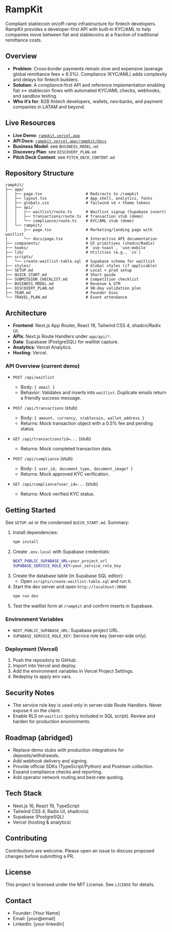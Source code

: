 # RampKit

Compliant stablecoin on/off-ramp infrastructure for fintech developers. RampKit provides a developer-first API with built‑in KYC/AML to help companies move between fiat and stablecoins at a fraction of traditional remittance costs.

## Overview

- **Problem**: Cross‑border payments remain slow and expensive (average global remittance fees ≈ 6.5%). Compliance (KYC/AML) adds complexity and delays for fintech builders.
- **Solution**: A compliance‑first API and reference implementation enabling fiat ↔ stablecoin flows with automated KYC/AML checks, webhooks, and sandbox testing.
- **Who it’s for**: B2B fintech developers, wallets, neo‑banks, and payment companies in LATAM and beyond.

## Live Resources

- **Live Demo**: [`rampkit.vercel.app`](https://rampkit.vercel.app)
- **API Docs**: [`rampkit.vercel.app/rampkit/docs`](https://rampkit.vercel.app/rampkit/docs)
- **Business Model**: see `BUSINESS_MODEL.md`
- **Discovery Plan**: see `DISCOVERY_PLAN.md`
- **Pitch Deck Content**: see `PITCH_DECK_CONTENT.md`

## Repository Structure

```
rampkit/
├── app/
│   ├── page.tsx                   # Redirects to /rampkit
│   ├── layout.tsx                 # App shell, analytics, fonts
│   ├── globals.css                # Tailwind v4 + theme tokens
│   ├── api/
│   │   ├── waitlist/route.ts      # Waitlist signup (Supabase insert)
│   │   ├── transactions/route.ts  # Transaction stub (demo)
│   │   └── compliance/route.ts    # KYC/AML stub (demo)
│   └── rampkit/
│       ├── page.tsx               # Marketing/landing page with waitlist
│       └── docs/page.tsx          # Interactive API documentation
├── components/                    # UI primitives (shadcn/Radix)
├── hooks/                         # `use-toast`, `use-mobile`
├── lib/                           # Utilities (e.g., `cn`)
├── scripts/
│   └── create-waitlist-table.sql  # Supabase schema for waitlist
├── styles/                        # Global styles (if applicable)
├── SETUP.md                       # Local + prod setup
├── QUICK_START.md                 # Short guide
├── SUBMISSION_CHECKLIST.md        # Competition checklist
├── BUSINESS_MODEL.md              # Revenue & GTM
├── DISCOVERY_PLAN.md              # 90‑day validation plan
├── TEAM.md                        # Founder bios
└── TRAVEL_PLAN.md                 # Event attendance
```

## Architecture

- **Frontend**: Next.js App Router, React 19, Tailwind CSS 4, shadcn/Radix UI.
- **APIs**: Next.js Route Handlers under `app/api/*`.
- **Data**: Supabase (PostgreSQL) for waitlist capture.
- **Analytics**: Vercel Analytics.
- **Hosting**: Vercel.

### API Overview (current demo)

- `POST /api/waitlist`
  - Body: `{ email }`
  - Behavior: Validates and inserts into `waitlist`. Duplicate emails return a friendly success message.

- `POST /api/transactions` (stub)
  - Body: `{ amount, currency, stablecoin, wallet_address }`
  - Returns: Mock transaction object with a 0.5% fee and pending status.

- `GET /api/transactions?id=...` (stub)
  - Returns: Mock completed transaction data.

- `POST /api/compliance` (stub)
  - Body: `{ user_id, document_type, document_image? }`
  - Returns: Mock approved KYC verification.

- `GET /api/compliance?user_id=...` (stub)
  - Returns: Mock verified KYC status.

## Getting Started

See `SETUP.md` or the condensed `QUICK_START.md`. Summary:

1. Install dependencies:
   ```bash
   npm install
   ```
2. Create `.env.local` with Supabase credentials:
   ```bash
   NEXT_PUBLIC_SUPABASE_URL=your_project_url
   SUPABASE_SERVICE_ROLE_KEY=your_service_role_key
   ```
3. Create the database table (in Supabase SQL editor):
   - Open `scripts/create-waitlist-table.sql` and run it.
4. Start the dev server and open `http://localhost:3000`:
   ```bash
   npm run dev
   ```
5. Test the waitlist form at `/rampkit` and confirm inserts in Supabase.

### Environment Variables

- `NEXT_PUBLIC_SUPABASE_URL`: Supabase project URL.
- `SUPABASE_SERVICE_ROLE_KEY`: Service role key (server‑side only).

### Deployment (Vercel)

1. Push the repository to GitHub.
2. Import into Vercel and deploy.
3. Add the environment variables in Vercel Project Settings.
4. Redeploy to apply env vars.

## Security Notes

- The service role key is used only in server‑side Route Handlers. Never expose it on the client.
- Enable RLS on `waitlist` (policy included in SQL script). Review and harden for production environments.

## Roadmap (abridged)

- Replace demo stubs with production integrations for deposits/withdrawals.
- Add webhook delivery and signing.
- Provide official SDKs (TypeScript/Python) and Postman collection.
- Expand compliance checks and reporting.
- Add operator network routing and best‑rate quoting.

## Tech Stack

- Next.js 16, React 19, TypeScript
- Tailwind CSS 4, Radix UI, shadcn/ui
- Supabase (PostgreSQL)
- Vercel (hosting & analytics)

## Contributing

Contributions are welcome. Please open an issue to discuss proposed changes before submitting a PR.

## License

This project is licensed under the MIT License. See `LICENSE` for details.

## Contact

- Founder: [Your Name]
- Email: [your@email]
- LinkedIn: [your‑linkedin]
